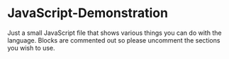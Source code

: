 # JavaScript-Demonstration
Just a small JavaScript file that shows various things you can do with the language. Blocks are commented out so please uncomment the sections you wish to use. 
